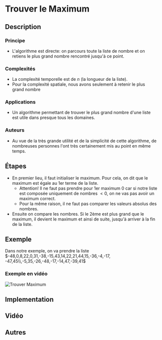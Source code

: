 # Trouver le Maximum

## Description

### Principe

* L'algorithme est directe: on parcours toute la liste de nombre et on retiens le plus grand nombre rencontré jusqu'à ce point.

### Complexités

* La complexité temporelle est de $n$ (la longueur de la liste).
* Pour la complexité spatiale, nous avons seulement à retenir le plus grand nombre

### Applications

* Un algorithme permettant de trouver le plus grand nombre d'une liste est utile dans presque tous les domaines.

### Auteurs

* Au vue de la très grande utilité et de la simplicité de cette algorithme, de nombreuses personnes l'ont très certainement mis au point en même temps.

## Étapes

* En premier lieu, il faut initialiser le maximum. Pour cela, on dit que le maximum est égale au 1er terme de la liste.
  * Attention! Il ne faut pas prendre pour 1er maximum 0 car si notre liste est composée uniquement de nombres $< 0$, on ne vas pas avoir un maximum correct.
  * Pour la même raison, il ne faut pas comparer les valeurs absolus des nombres.
* Ensuite on compare les nombres. Si le 2ème est plus grand que le maximum, il devient le maximum et ainsi de suite, jusqu'à arriver à la fin de la liste.

## Exemple

Dans notre exemple, on va prendre la liste $-48,0,8,22,0,31,-38,-15,43,14,22,21,44,15,-36,-4,-17, -47,45\\,-5,35,-26,-48,-17,-14,47,-39,41$

### Exemple en vidéo

![Trouver Maximum](../Exemples/.gif/FindMax.gif)

## Implementation

## Vidéo

## Autres
